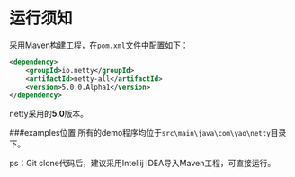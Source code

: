 # 运行须知
采用Maven构建工程，在`pom.xml`文件中配置如下：
```xml
<dependency>
    <groupId>io.netty</groupId>
    <artifactId>netty-all</artifactId>
    <version>5.0.0.Alpha1</version>
</dependency>
```
netty采用的**5.0**版本。

###examples位置
所有的demo程序均位于`src\main\java\com\yao\netty`目录下。

ps：Git clone代码后，建议采用Intellij IDEA导入Maven工程，可直接运行。